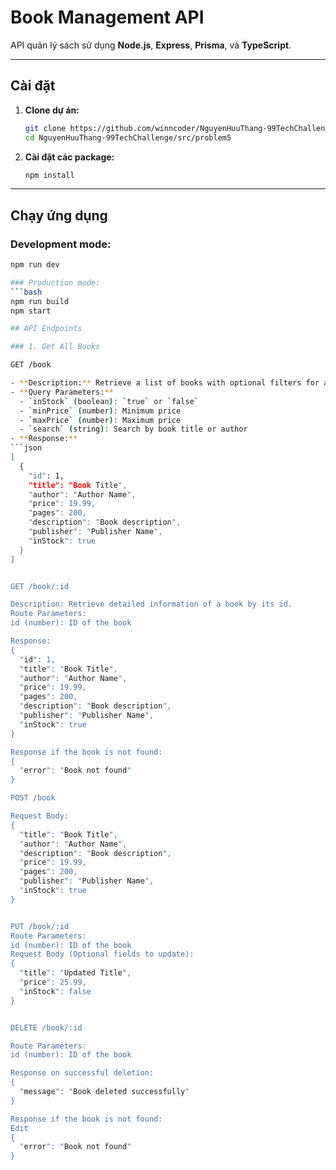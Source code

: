 # Book Management API

API quản lý sách sử dụng **Node.js**, **Express**, **Prisma**, và **TypeScript**.

---

## Cài đặt

1. **Clone dự án:**
    ```bash
    git clone https://github.com/winncoder/NguyenHuuThang-99TechChallenge.git
    cd NguyenHuuThang-99TechChallenge/src/problem5
    ```

2. **Cài đặt các package:**
    ```bash
    npm install
    ```

---

## Chạy ứng dụng

### Development mode:
```bash
npm run dev

### Production mode:
```bash
npm run build
npm start

## API Endpoints

### 1. Get All Books

GET /book

- **Description:** Retrieve a list of books with optional filters for availability, price range, and search.
- **Query Parameters:**
  - `inStock` (boolean): `true` or `false`
  - `minPrice` (number): Minimum price
  - `maxPrice` (number): Maximum price
  - `search` (string): Search by book title or author
- **Response:**
```json
[
  {
    "id": 1,
    "title": "Book Title",
    "author": "Author Name",
    "price": 19.99,
    "pages": 200,
    "description": "Book description",
    "publisher": "Publisher Name",
    "inStock": true
  }
]


GET /book/:id

Description: Retrieve detailed information of a book by its id.
Route Parameters:
id (number): ID of the book

Response:
{
  "id": 1,
  "title": "Book Title",
  "author": "Author Name",
  "price": 19.99,
  "pages": 200,
  "description": "Book description",
  "publisher": "Publisher Name",
  "inStock": true
}

Response if the book is not found:
{
  "error": "Book not found"
}

POST /book

Request Body:
{
  "title": "Book Title",
  "author": "Author Name",
  "description": "Book description",
  "price": 19.99,
  "pages": 200,
  "publisher": "Publisher Name",
  "inStock": true
}


PUT /book/:id
Route Parameters:
id (number): ID of the book
Request Body (Optional fields to update):
{
  "title": "Updated Title",
  "price": 25.99,
  "inStock": false
}


DELETE /book/:id

Route Parameters:
id (number): ID of the book

Response on successful deletion:
{
  "message": "Book deleted successfully"
}

Response if the book is not found:
Edit
{
  "error": "Book not found"
}